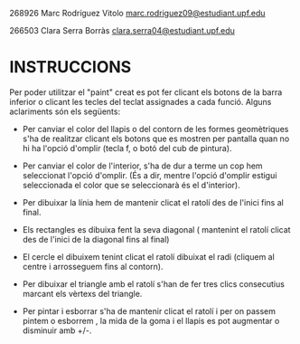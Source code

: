 268926 Marc Rodríguez Vitolo marc.rodriguez09@estudiant.upf.edu

266503 Clara Serra Borràs clara.serra04@estudiant.upf.edu 

# INSTRUCCIONS

Per poder utilitzar el "paint" creat es pot fer clicant els botons de la barra inferior o clicant les tecles del teclat assignades a cada funció. Alguns aclariments són els següents:

- Per canviar el color del llapis o del contorn de les formes geomètriques s'ha de realitzar clicant els botons que es mostren per pantalla quan no hi ha l'opció d'omplir (tecla f, o botó del cub de pintura).

- Per canviar el color de l'interior, s'ha de dur a terme un cop hem seleccionat l'opció d'omplir. (És a dir, mentre l'opció d'omplir estigui seleccionada el color que se seleccionarà és el d'interior).

- Per dibuixar la línia hem de mantenir clicat el ratolí des de l'inici fins al final.

- Els rectangles es dibuixa fent la seva diagonal ( mantenint el ratolí clicat des de l'inici de la diagonal fins al final)

- El cercle el dibuixem tenint clicat el ratolí dibuixat el radi (cliquem al centre i arrosseguem fins al contorn).

- Per dibuixar el triangle amb el ratolí s'han de fer tres clics consecutius marcant els vèrtexs del triangle.

- Per pintar i esborrar s'ha de mantenir clicat el ratolí i per on passem pintem o esborrem , la mida de la goma i el llapis es pot augmentar o disminuir amb +/-.


